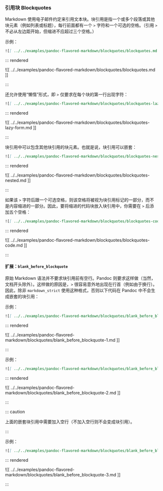 ### 引用块 Blockquotes

Markdown 使用电子邮件约定来引用文本块。块引用是指一个或多个段落或其他块元素（例如列表或标题），每行前面都有一个 `>` 字符和一个可选的空格。（引用 `>` 不必从左边距开始，但缩进不应超过三个空格。）

示例：

```markdown
![[ ../../examples/pandoc-flavored-markdown/blockquotes/blockquotes.md ]]
```

::: rendered

![[ ../../examples/pandoc-flavored-markdown/blockquotes/blockquotes.md ]]

:::

还允许使用“懒惰”形式，即 `>` 仅要求在每个块的第一行出现字符：

```markdown
![[ ../../examples/pandoc-flavored-markdown/blockquotes/blockquotes-lazy-form.md ]]
```

::: rendered

![[ ../../examples/pandoc-flavored-markdown/blockquotes/blockquotes-lazy-form.md ]]

:::

块引用中可以包含其他块引用的块元素。也就是说，块引用可以嵌套：

```markdown
![[ ../../examples/pandoc-flavored-markdown/blockquotes/blockquotes-nested.md ]]
```

::: rendered

![[ ../../examples/pandoc-flavored-markdown/blockquotes/blockquotes-nested.md ]]

:::

如果该 `>` 字符后跟一个可选空格，则该空格将被视为块引用标记的一部分，而不是内容缩进的一部分。因此，要将缩进的代码块放入块引用中，你需要在 `>` 后添加五个空格：

```markdown
![[ ../../examples/pandoc-flavored-markdown/blockquotes/blockquotes-code.md ]]
```

::: rendered

![[ ../../examples/pandoc-flavored-markdown/blockquotes/blockquotes-code.md ]]

:::

#### 扩展：`blank_before_blockquote`

原始 Markdown 语法并不要求块引用前有空行。Pandoc 则要求这样做（当然，文档开头除外）。这样做的原因是，`>` 很容易意外地出现在行首（例如由于换行）。因此，除非 `markdown_strict` 使用这种格式，否则以下代码在 Pandoc 中不会生成嵌套的块引用：

示例：

```markdown
![[ ../../examples/pandoc-flavored-markdown/blockquotes/blank_before_blockquote-1.md ]]
```

::: rendered

![[ ../../examples/pandoc-flavored-markdown/blockquotes/blank_before_blockquote-1.md ]]

:::

示例：

```markdown
![[ ../../examples/pandoc-flavored-markdown/blockquotes/blank_before_blockquote-2.md ]]
```

::: rendered

![[ ../../examples/pandoc-flavored-markdown/blockquotes/blank_before_blockquote-2.md ]]

:::

::: caution

上面的嵌套块引用中需要加入空行（不加入空行则不会变成块引用）。

:::

示例：

```markdown
![[ ../../examples/pandoc-flavored-markdown/blockquotes/blank_before_blockquote-3.md ]]
```

::: rendered

![[ ../../examples/pandoc-flavored-markdown/blockquotes/blank_before_blockquote-3.md ]]

:::

